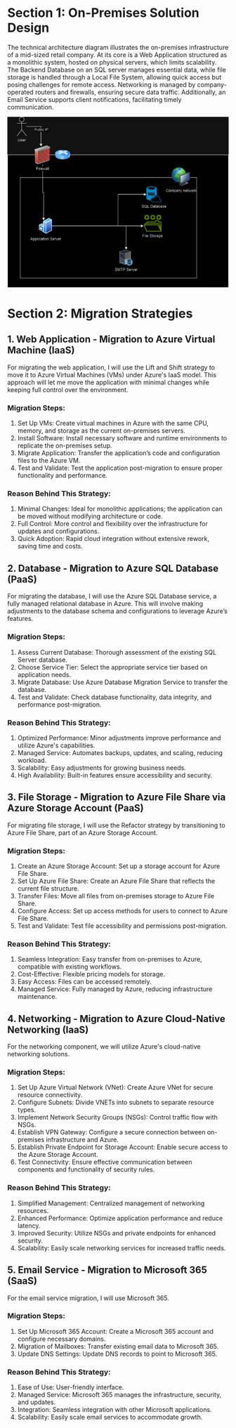# Section 1: On-Premises Solution Design
The technical architecture diagram illustrates the on-premises infrastructure of a mid-sized retail company. At its core is a Web Application structured as a monolithic system, hosted on physical servers, which limits scalability. The Backend Database on an SQL server manages essential data, while file storage is handled through a Local File System, allowing quick access but posing challenges for remote access. Networking is managed by company-operated routers and firewalls, ensuring secure data traffic. Additionally, an Email Service supports client notifications, facilitating timely communication.

![Architecture Diagram](./architecture.png)

# Section 2: Migration Strategies

## 1. Web Application - Migration to Azure Virtual Machine (IaaS)
For migrating the web application, I will use the Lift and Shift strategy to move it to Azure Virtual Machines (VMs) under Azure's IaaS model. This approach will let me move the application with minimal changes while keeping full control over the environment.

### Migration Steps:
1. Set Up VMs: Create virtual machines in Azure with the same CPU, memory, and storage as the current on-premises servers.
2. Install Software: Install necessary software and runtime environments to replicate the on-premises setup.
3. Migrate Application: Transfer the application’s code and configuration files to the Azure VM.
4. Test and Validate: Test the application post-migration to ensure proper functionality and performance.

### Reason Behind This Strategy:
1. Minimal Changes: Ideal for monolithic applications; the application can be moved without modifying architecture or code.
2. Full Control: More control and flexibility over the infrastructure for updates and configurations.
3. Quick Adoption: Rapid cloud integration without extensive rework, saving time and costs.

## 2. Database - Migration to Azure SQL Database (PaaS)
For migrating the database, I will use the Azure SQL Database service, a fully managed relational database in Azure. This will involve making adjustments to the database schema and configurations to leverage Azure’s features.

### Migration Steps:
1. Assess Current Database: Thorough assessment of the existing SQL Server database.
2. Choose Service Tier: Select the appropriate service tier based on application needs.
3. Migrate Database: Use Azure Database Migration Service to transfer the database.
4. Test and Validate: Check database functionality, data integrity, and performance post-migration.

### Reason Behind This Strategy:
1. Optimized Performance: Minor adjustments improve performance and utilize Azure's capabilities.
2. Managed Service: Automates backups, updates, and scaling, reducing workload.
3. Scalability: Easy adjustments for growing business needs.
4. High Availability: Built-in features ensure accessibility and security.

## 3. File Storage - Migration to Azure File Share via Azure Storage Account (PaaS)
For migrating file storage, I will use the Refactor strategy by transitioning to Azure File Share, part of an Azure Storage Account.

### Migration Steps:
1. Create an Azure Storage Account: Set up a storage account for Azure File Share.
2. Set Up Azure File Share: Create an Azure File Share that reflects the current file structure.
3. Transfer Files: Move all files from on-premises storage to Azure File Share.
4. Configure Access: Set up access methods for users to connect to Azure File Share.
5. Test and Validate: Test file accessibility and permissions post-migration.

### Reason Behind This Strategy:
1. Seamless Integration: Easy transfer from on-premises to Azure, compatible with existing workflows.
2. Cost-Effective: Flexible pricing models for storage.
3. Easy Access: Files can be accessed remotely.
4. Managed Service: Fully managed by Azure, reducing infrastructure maintenance.

## 4. Networking - Migration to Azure Cloud-Native Networking (IaaS)
For the networking component, we will utilize Azure's cloud-native networking solutions.

### Migration Steps:
1. Set Up Azure Virtual Network (VNet): Create Azure VNet for secure resource connectivity.
2. Configure Subnets: Divide VNETs into subnets to separate resource types.
3. Implement Network Security Groups (NSGs): Control traffic flow with NSGs.
4. Establish VPN Gateway: Configure a secure connection between on-premises infrastructure and Azure.
5. Establish Private Endpoint for Storage Account: Enable secure access to the Azure Storage Account.
6. Test Connectivity: Ensure effective communication between components and functionality of security rules.

### Reason Behind This Strategy:
1. Simplified Management: Centralized management of networking resources.
2. Enhanced Performance: Optimize application performance and reduce latency.
3. Improved Security: Utilize NSGs and private endpoints for enhanced security.
4. Scalability: Easily scale networking services for increased traffic needs.

## 5. Email Service - Migration to Microsoft 365 (SaaS)
For the email service migration, I will use Microsoft 365.

### Migration Steps:
1. Set Up Microsoft 365 Account: Create a Microsoft 365 account and configure necessary domains.
2. Migration of Mailboxes: Transfer existing email data to Microsoft 365.
3. Update DNS Settings: Update DNS records to point to Microsoft 365.

### Reason Behind This Strategy:
1. Ease of Use: User-friendly interface.
2. Managed Service: Microsoft 365 manages the infrastructure, security, and updates.
3. Integration: Seamless integration with other Microsoft applications.
4. Scalability: Easily scale email services to accommodate growth.
